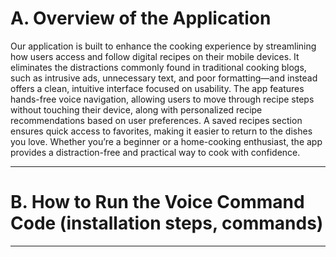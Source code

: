 # A. Overview of the Application
Our application is built to enhance the cooking experience by streamlining how users access and follow digital recipes on their mobile devices. It eliminates the distractions commonly found in traditional cooking blogs, such as intrusive ads, unnecessary text, and poor formatting—and instead offers a clean, intuitive interface focused on usability. The app features hands-free voice navigation, allowing users to move through recipe steps without touching their device, along with personalized recipe recommendations based on user preferences. A saved recipes section ensures quick access to favorites, making it easier to return to the dishes you love. Whether you’re a beginner or a home-cooking enthusiast, the app provides a distraction-free and practical way to cook with confidence.

---------------------------------------------------------------

# B. How to Run the Voice Command Code (installation steps, commands)

---------------------------------------------------------------
